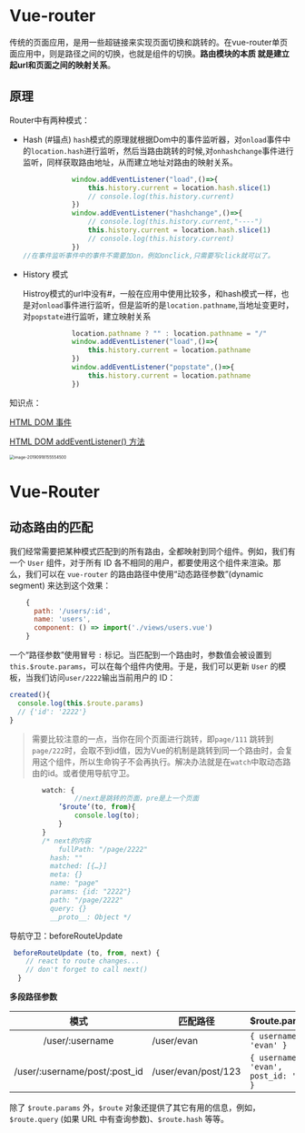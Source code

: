 # Vue-router

传统的页面应用，是用一些超链接来实现页面切换和跳转的。在vue-router单页面应用中，则是路径之间的切换，也就是组件的切换。**路由模块的本质 就是建立起url和页面之间的映射关系**。



## 原理

Router中有两种模式：

* Hash (#锚点)
	`hash`模式的原理就根据Dom中的事件监听器，对`onload`事件中的`location.hash`进行监听，然后当路由跳转的时候,对`onhashchange`事件进行监听，同样获取路由地址，从而建立地址对路由的映射关系。
	
	```js
	            window.addEventListener("load",()=>{
	                this.history.current = location.hash.slice(1)
	                // console.log(this.history.current)
	            })
	            window.addEventListener("hashchange",()=>{
	                // console.log(this.history.current,"----")
	                this.history.current = location.hash.slice(1)
	                // console.log(this.history.current)
	            })
	//在事件监听事件中的事件不需要加on，例如onclick,只需要写click就可以了。
	```
	
	
	
* History 模式

  Histroy模式的url中没有#，一般在应用中使用比较多，和hash模式一样，也是对`onload`事件进行监听，但是监听的是`location.pathname`,当地址变更时，对`popstate`进行监听，建立映射关系

  ```js
              location.pathname ? "" : location.pathname = "/"
              window.addEventListener("load",()=>{
                  this.history.current = location.pathname
              })
              window.addEventListener("popstate",()=>{
                  this.history.current = location.pathname
              })
  ```

  

知识点： 

[HTML DOM 事件](https://www.runoob.com/jsref/dom-obj-event.html)

[HTML DOM addEventListener() 方法](https://www.runoob.com/jsref/met-element-addeventlistener.html)





<img src="https://tva1.sinaimg.cn/large/006y8mN6ly1g73q4x5m4rj30jy13sn43.jpg" alt="image-20190918155554500" style="zoom: 50%;" />





# Vue-Router

## 动态路由的匹配

我们经常需要把某种模式匹配到的所有路由，全都映射到同个组件。例如，我们有一个 `User` 组件，对于所有 ID 各不相同的用户，都要使用这个组件来渲染。那么，我们可以在 `vue-router` 的路由路径中使用“动态路径参数”(dynamic segment) 来达到这个效果：

```js
    {
      path: '/users/:id',
      name: 'users',
      component: () => import('./views/users.vue')
    }
```

一个“路径参数”使用冒号 `:` 标记。当匹配到一个路由时，参数值会被设置到 `this.$route.params`，可以在每个组件内使用。于是，我们可以更新 `User` 的模板，当我们访问`user/2222`输出当前用户的 ID：

```js
created(){
  console.log(this.$route.params)
  // {'id': '2222'}
}
```

> 需要比较注意的一点，当你在同个页面进行跳转，即`page/111` 跳转到`page/222`时，会取不到id值，因为Vue的机制是跳转到同一个路由时，会复用这个组件，所以生命钩子不会再执行。解决办法就是在`watch`中取动态路由的id。或者使用导航守卫。

```js
        watch: {
        		//next是跳转的页面，pre是上一个页面
            ’$route‘(to, from){
                console.log(to);
            }
        }
        /* next的内容
        	fullPath: "/page/2222"
          hash: ""
          matched: [{…}]
          meta: {}
          name: "page"
          params: {id: "2222"}
          path: "/page/2222"
          query: {}
          __proto__: Object */
```

导航守卫：beforeRouteUpdate

```js
 beforeRouteUpdate (to, from, next) {
    // react to route changes...
    // don't forget to call next()
  }
```

**多段路径参数**

|             模式              |         匹配路径          | $route.parmas                          |
| :---------------------------: | ------------------- | -------------------------------------- |
|        /user/:username        | /user/evan          | `{ username: 'evan' }`                 |
| /user/:username/post/:post_id | /user/evan/post/123 | `{ username: 'evan', post_id: '123' }` |

除了 `$route.params` 外，`$route` 对象还提供了其它有用的信息，例如，`$route.query` (如果 URL 中有查询参数)、`$route.hash` 等等。